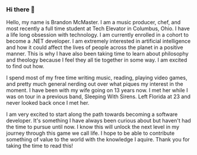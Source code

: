 ### Hi there 👋

<!--
**brandonmcmaster/brandonmcmaster** is a ✨ _special_ ✨ repository because its `README.md` (this file) appears on your GitHub profile.

Here are some ideas to get you started:

- 🔭 I’m currently working on ...
- 🌱 I’m currently learning ...
- 👯 I’m looking to collaborate on ...
- 🤔 I’m looking for help with ...
- 💬 Ask me about ...
- 📫 How to reach me: ...
- 😄 Pronouns: ...
- ⚡ Fun fact: ...
-->
Hello, my name is Brandon McMaster. I am a music producer, chef, and most recently a full time student at Tech Elevator in Columbus, Ohio. I have a life long obsession with technology. I am currently enrolled in a cohort to become a .NET developer. I am extremely interested in artificial intelligence and how it could affect the lives of people across the planet in a positive manner. This is why I have also been taking time to learn about philosophy and theology because I feel they all tie together in some way. I am excited to find out how. 

I spend most of my free time writing music, reading, playing video games, and pretty much general nerding out over what piques my interest in the moment. I have been with my wife going on 13 years now. I met her while I was on tour in a previous band, Sleeping With Sirens. Left Florida at 23 and never looked back once I met her. 

I am very excited to start along the path towards becoming a software developer. It's something I have always been curious about but haven't had the time to pursue until now. I know this will unlock the next level in my journey through this game we call life. I hope to be able to contribute something of value to the world with the knowledge I aquire. Thank you for taking the time to read this! 
